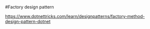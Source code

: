 #Factory design pattern

https://www.dotnettricks.com/learn/designpatterns/factory-method-design-pattern-dotnet